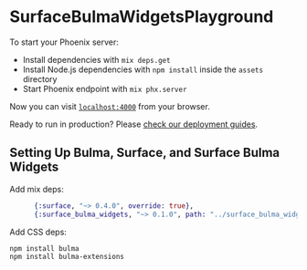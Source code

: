 # SurfaceBulmaWidgetsPlayground

To start your Phoenix server:

  * Install dependencies with `mix deps.get`
  * Install Node.js dependencies with `npm install` inside the `assets` directory
  * Start Phoenix endpoint with `mix phx.server`

Now you can visit [`localhost:4000`](http://localhost:4000) from your browser.

Ready to run in production? Please [check our deployment guides](https://hexdocs.pm/phoenix/deployment.html).

## Setting Up Bulma, Surface, and Surface Bulma Widgets

Add mix deps:

```elixir
      {:surface, "~> 0.4.0", override: true},
      {:surface_bulma_widgets, "~> 0.1.0", path: "../surface_bulma_widgets"},
```

Add CSS deps:

```sh
npm install bulma
npm install bulma-extensions
```
